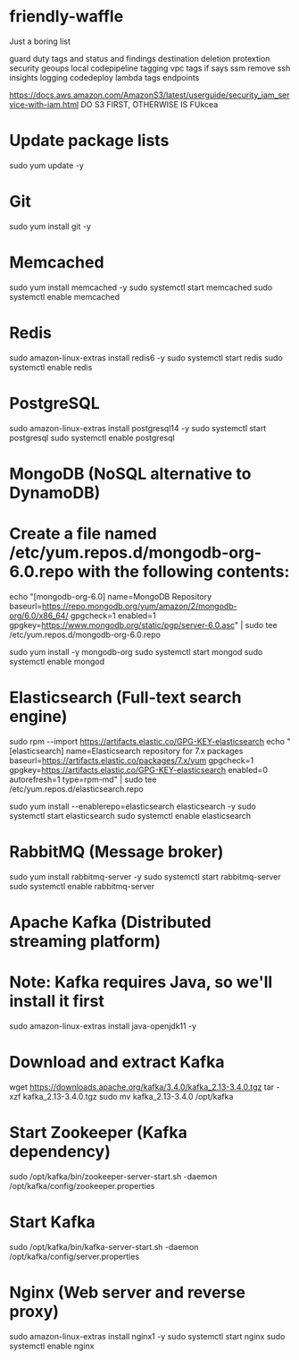 # friendly-waffle
Just a boring list


guard duty tags and status and findings destination
deletion protextion
security geoups local
codepipeline
tagging
vpc tags
if says ssm remove ssh
insights
logging
codedeploy
lambda tags
endpoints

https://docs.aws.amazon.com/AmazonS3/latest/userguide/security_iam_service-with-iam.html
DO S3 FIRST, OTHERWISE IS FUkcea

# Update package lists
sudo yum update -y

# Git
sudo yum install git -y

# Memcached
sudo yum install memcached -y
sudo systemctl start memcached
sudo systemctl enable memcached

# Redis
sudo amazon-linux-extras install redis6 -y
sudo systemctl start redis
sudo systemctl enable redis

# PostgreSQL
sudo amazon-linux-extras install postgresql14 -y
sudo systemctl start postgresql
sudo systemctl enable postgresql

# MongoDB (NoSQL alternative to DynamoDB)
# Create a file named /etc/yum.repos.d/mongodb-org-6.0.repo with the following contents:
echo "[mongodb-org-6.0]
name=MongoDB Repository
baseurl=https://repo.mongodb.org/yum/amazon/2/mongodb-org/6.0/x86_64/
gpgcheck=1
enabled=1
gpgkey=https://www.mongodb.org/static/pgp/server-6.0.asc" | sudo tee /etc/yum.repos.d/mongodb-org-6.0.repo

sudo yum install -y mongodb-org
sudo systemctl start mongod
sudo systemctl enable mongod

# Elasticsearch (Full-text search engine)
sudo rpm --import https://artifacts.elastic.co/GPG-KEY-elasticsearch
echo "[elasticsearch]
name=Elasticsearch repository for 7.x packages
baseurl=https://artifacts.elastic.co/packages/7.x/yum
gpgcheck=1
gpgkey=https://artifacts.elastic.co/GPG-KEY-elasticsearch
enabled=0
autorefresh=1
type=rpm-md" | sudo tee /etc/yum.repos.d/elasticsearch.repo

sudo yum install --enablerepo=elasticsearch elasticsearch -y
sudo systemctl start elasticsearch
sudo systemctl enable elasticsearch

# RabbitMQ (Message broker)
sudo yum install rabbitmq-server -y
sudo systemctl start rabbitmq-server
sudo systemctl enable rabbitmq-server

# Apache Kafka (Distributed streaming platform)
# Note: Kafka requires Java, so we'll install it first
sudo amazon-linux-extras install java-openjdk11 -y

# Download and extract Kafka
wget https://downloads.apache.org/kafka/3.4.0/kafka_2.13-3.4.0.tgz
tar -xzf kafka_2.13-3.4.0.tgz
sudo mv kafka_2.13-3.4.0 /opt/kafka

# Start Zookeeper (Kafka dependency)
sudo /opt/kafka/bin/zookeeper-server-start.sh -daemon /opt/kafka/config/zookeeper.properties

# Start Kafka
sudo /opt/kafka/bin/kafka-server-start.sh -daemon /opt/kafka/config/server.properties

# Nginx (Web server and reverse proxy)
sudo amazon-linux-extras install nginx1 -y
sudo systemctl start nginx
sudo systemctl enable nginx
